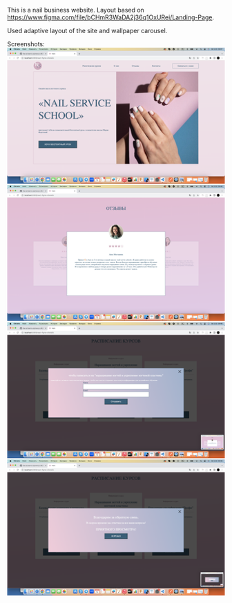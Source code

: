 
This is a nail business website. Layout based on https://www.figma.com/file/bCHmR3WaDA2j36q1OxURei/Landing-Page.

Used adaptive layout of the site and wallpaper carousel.

Screenshots:
![Image alt](https://github.com/sava642/React-website__nails/raw/main/screenshots/1.png)
![Image alt](https://github.com/sava642/React-website__nails/raw/main/screenshots/2.png)
![Image alt](https://github.com/sava642/React-website__nails/raw/main/screenshots/3.png)
![Image alt](https://github.com/sava642/React-website__nails/raw/main/screenshots/4.png)

